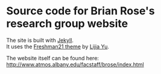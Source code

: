 Source code for Brian Rose's research group website
==========

The site is built with [Jekyll](http://jekyllrb.com).  
It uses the [Freshman21 theme](https://github.com/yulijia/freshman21.git) by [Lijia Yu](https://github.com/yulijia).

The website itself can be found here:
<http://www.atmos.albany.edu/facstaff/brose/index.html>